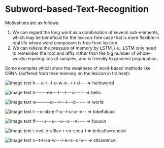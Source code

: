 # Subword-based-Text-Recognition
Motivations are as follows:
1. We can regard the long word as a combination of several sub-elements, which may be beneficial for the lexicon-free case that is more flexible in real life where word component is free from lexicon.
2. We can relieve the pressure of memory by LSTM, i.e., LSTM only need to remember the root and affix rather than the big number of whole-words requiring lots of samples, and is friendly to gradient propagation.

Some examples which show the weakness of word-based methods like CRNN (suffered from their memory on the lexicon in trainset):

![Image text](https://github.com/ccx1997/Root-Affix-based-Text-Recognition/blob/master/imgs/demo4.jpg)
h---e-r--l-o-w-o--r-i-d--- => herloworid

![Image text](https://github.com/ccx1997/Root-Affix-based-Text-Recognition/blob/master/imgs/demo5.jpg)
h------ee---l---l---o----- => hello

![Image text](https://github.com/ccx1997/Root-Affix-based-Text-Recognition/blob/master/imgs/demo6.jpg)
w-------o---r---l---d----- => world

![Image text](https://github.com/ccx1997/Root-Affix-based-Text-Recognition/blob/master/imgs/demo7.jpg)
t---o-bb-e-f-u--l-u-u--n-- => tobefuluun

![Image text](https://github.com/ccx1997/Root-Affix-based-Text-Recognition/blob/master/imgs/demo8.jpg)
ff----u---u---u--u---n---- => fuuuun

![Image text](https://github.com/ccx1997/Root-Affix-based-Text-Recognition/blob/master/imgs/demo9.jpg)
t-eed-e-sfllav-r-en-ceeu-l => tedesflavrenceul

![Image text](https://github.com/ccx1997/Root-Affix-based-Text-Recognition/blob/master/imgs/demo10.jpg)
s--t-l-aa-w---r-e-n--c-e-- => stlawrence

